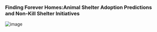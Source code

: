 ### Finding Forever Homes:Animal Shelter Adoption Predictions and Non-Kill Shelter Initiatives
![image](https://github.com/user-attachments/assets/8a2db1bf-0929-4640-b79d-a5158ad1e9a2)


